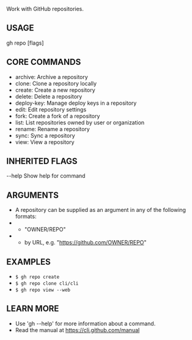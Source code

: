 Work with GitHub repositories.

## USAGE
  gh repo <command> [flags]

## CORE COMMANDS
  - archive:     Archive a repository
  - clone:       Clone a repository locally
  - create:      Create a new repository
  - delete:      Delete a repository
  - deploy-key:  Manage deploy keys in a repository
  - edit:        Edit repository settings
  - fork:        Create a fork of a repository
  - list:        List repositories owned by user or organization
  - rename:      Rename a repository
  - sync:        Sync a repository
  - view:        View a repository

## INHERITED FLAGS
  --help   Show help for command

## ARGUMENTS
  - A repository can be supplied as an argument in any of the following formats:
  - - "OWNER/REPO"
  - - by URL, e.g. "https://github.com/OWNER/REPO"

## EXAMPLES
  - `$ gh repo create`
  - `$ gh repo clone cli/cli`
  - `$ gh repo view --web`

## LEARN MORE
  - Use 'gh <command> <subcommand> --help' for more information about a command.
  - Read the manual at https://cli.github.com/manual
